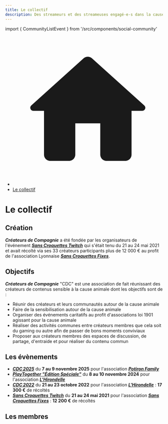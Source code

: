 ```yaml
---
title: Le collectif
description: Des streameurs et des streameuses engagé-e-s dans la cause animale !
---
```

import { CommunityListEvent } from '/src/components/social-community'

<nav aria-label="breadcrumbs" className="page-breadcrumbs">
  <ul className="breadcrumbs">
    <li className="breadcrumbs__item">
      <a className="breadcrumbs__link" href="/">
        <svg viewBox="0 0 24 24" className="breadcrumbs-home">
          <path d="M10 19v-5h4v5c0 .55.45 1 1 1h3c.55 0 1-.45 1-1v-7h1.7c.46 0 .68-.57.33-.87L12.67 3.6c-.38-.34-.96-.34-1.34 0l-8.36 7.53c-.34.3-.13.87.33.87H5v7c0 .55.45 1 1 1h3c.55 0 1-.45 1-1z" fill="currentColor">
          </path>
        </svg>
      </a>
    </li>
    <li className="breadcrumbs__item">
      <a className="breadcrumbs__link" href="/le-collectif">Le collectif</a>
    </li>
  </ul>
</nav>

<h1 className="text--center">Le collectif</h1>

## Création

***Créateurs de Compagnie*** a été fondée par les organisateurs de l'événement [***Sans Croquettes Twitch***](/evenement/sans-croquettes-twitch) qui s'était tenu du 21 au 24 mai 2021 et avait récolté via ses 33 créateurs participants plus de 12 000 € au profit de l'association Lyonnaise [***Sans Croquettes Fixes***](https://sanscroquettesfixes.fr).

## Objectifs

***Créateurs de Compagnie*** "CDC" est une association de fait réunissant des créateurs de contenus sensible à la cause animale dont les objectifs sont de :
- Réunir des créateurs et leurs communautés autour de la cause animale
- Faire de la sensibilisation autour de la cause animale
- Organiser des événements caritatifs au profit d'associations loi 1901 agissant pour la cause animale
- Réaliser des activités communes entre créateurs membres que cela soit du gaming ou autre afin de passer de bons moments conviviaux
- Proposer aux créateurs membres des espaces de discussion, de partage, d'entraide et pour réaliser du contenu commun

## Les évènements

- [***CDC 2025***](/evenement/cdc2025/l-evenement) du **7 au 9 novembre 2025** pour l'association <a href="https://www.potironfamily.fr">***Potiron Family***</a>
- [***PlayTogether "Édition Spéciale"***](/evenement/playtogether2024) du **8 au 10 novembre 2024** pour l'association <a href="https://hirondelle.ovh">***L'Hirondelle***</a>
- [***CDC 2022***](/evenement/cdc2022) du **21 au 23 octobre 2022** pour l'association <a href="https://hirondelle.ovh">***L'Hirondelle***</a> : **17 300 €** de récoltés
- [***Sans Croquettes Twitch***](/evenement/sans-croquettes-twitch) du **21 au 24 mai 2021** pour l'association [***Sans Croquettes Fixes***](https://sanscroquettesfixes.fr) : **12 200 €** de récoltés


## Les membres

<CommunityListEvent group='member' />